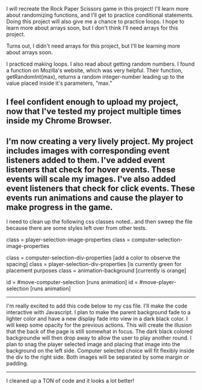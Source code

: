 
I will recreate the Rock Paper Scissors game in this project! I'll learn more about randomizing functions, and I'll get to practice conditional statements. Doing this project will also give me a chance to practice loops. I hope to learn more about arrays soon, but I don't think I'll need arrays for this project.

Turns out, I didn't need arrays for this project, but I'll be learning more about arrays soon.

I practiced making loops. I also read about getting random numbers. I found a function on Mozilla's website, which was very helpful. Their function, getRandomInt(max), returns a random integer-number leading up to the value placed inside it's parameters, "max."

I feel confident enough to upload my project, now that I've tested my project multiple times inside my Chrome Browser.
--------------------------------------------------------------------------------------------------------------------------------------

I'm now creating a very lively project. My project includes images with corresponding event listeners added to them.
I've added event listeners that check for hover events. These events will scale my images.
I've also added event listeners that check for click events. These events run animations and cause the player to make progress in the game.
--------------------------------------------------------------------------------------------------------------------------------------

I need to clean up the following css classes noted.. and then sweep the file because there are some styles left over from other tests.

class = player-selection-image-properties
class = computer-selection-image-properties

class = computer-selection-div-properties [add a color to observe the spacing]
class = player-selection-div-properties [is currently green for placement purposes
class = animation-background [currently is orange]

id = #move-computer-selection [runs animation]
id = #move-player-selection [runs animation]


----------------------------------------------------------------------------------------------
I'm really excited to add this code below to my css file. I'll make the code interactive with Javascript. I plan to make the parent background fade to a lighter color and have a new display fade into view in a dark black color. I will keep some opacity for the previous actions. This will create the illusion that the back of the page is still somewhat in focus. The dark black colored backgroundw will then drop away to allow the user to play another round. I plan to snag the player selected image and placing that image into the background on the left side. Computer selected choice will fit flexibly inside the div to the right side. Both images will be separated by some margin or padding.

-----------------------------------------------------------------------------------------------

I cleaned up a TON of code and it looks a lot better!